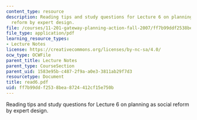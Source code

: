 ```yaml
---
content_type: resource
description: Reading tips and study questions for Lecture 6 on planning as social
  reform by expert design.
file: /courses/11-201-gateway-planning-action-fall-2007/ff7b99ddf2538bea8724412cf15e750b_read6.pdf
file_type: application/pdf
learning_resource_types:
- Lecture Notes
license: https://creativecommons.org/licenses/by-nc-sa/4.0/
ocw_type: OCWFile
parent_title: Lecture Notes
parent_type: CourseSection
parent_uid: 1583e95b-c487-2f9a-a0e3-3811ab29f7d3
resourcetype: Document
title: read6.pdf
uid: ff7b99dd-f253-8bea-8724-412cf15e750b
---
```

Reading tips and study questions for Lecture 6 on planning as social reform by expert design.